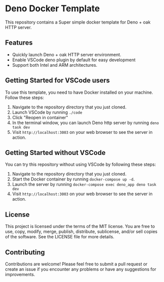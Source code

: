 # Deno Docker Template

This repository contains a Super simple docker template for Deno + oak HTTP
server.

## Features

- Quickly launch Deno + oak HTTP server environment.
- Enable VSCode deno plugin by default for easy development
- Support both Intel and ARM architectures.

## Getting Started for VSCode users

To use this template, you need to have Docker installed on your machine. Follow
these steps:

1. Navigate to the repository directory that you just cloned.
2. Launch VSCode by running `./code`
3. Click "Reopen in container"
4. In the terminal window, you can launch Deno http server by running
   `deno task dev`
5. Visit `http://localhost:3003` on your web browser to see the server in
   action.

## Getting Started without VSCode

You can try this repository without using VSCode by following these steps:

1. Navigate to the repository directory that you just cloned.
2. Start the Docker container by running `docker-compose up -d`.
3. Launch the server by running `docker-compose exec deno_app deno task dev`
4. Visit `http://localhost:3003` on your web browser to see the server in
   action.

## License

This project is licensed under the terms of the MIT license. You are free to
use, copy, modify, merge, publish, distribute, sublicense, and/or sell copies of
the software. See the LICENSE file for more details.

## Contributing

Contributions are welcome! Please feel free to submit a pull request or create
an issue if you encounter any problems or have any suggestions for improvements.
